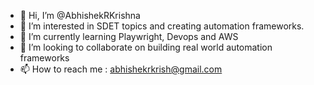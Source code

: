 - 👋 Hi, I’m @AbhishekRKrishna
- 👀 I’m interested in SDET topics and creating automation frameworks.
- 🌱 I’m currently learning  Playwright, Devops and AWS
- 💞️ I’m looking to collaborate on building real world automation frameworks
- 📫 How to reach me : abhishekrkrish@gmail.com

<!---
AbhishekRKrish/AbhishekRKrish is a ✨ special ✨ repository because its `README.md` (this file) appears on your GitHub profile.
You can click the Preview link to take a look at your changes.
--->

